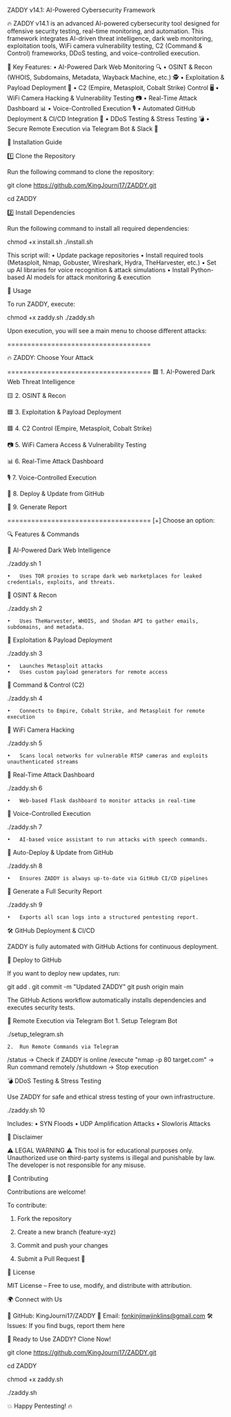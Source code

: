 ZADDY v14.1: AI-Powered Cybersecurity Framework

🔥 ZADDY v14.1 is an advanced AI-powered cybersecurity tool designed for offensive security testing, real-time monitoring, and automation. This framework integrates AI-driven threat intelligence, dark web monitoring, exploitation tools, WiFi camera vulnerability testing, C2 (Command & Control) frameworks, DDoS testing, and voice-controlled execution.

🚀 Key Features:
	•	AI-Powered Dark Web Monitoring 🔍
	•	OSINT & Recon (WHOIS, Subdomains, Metadata, Wayback Machine, etc.) 🕵️
	•	Exploitation & Payload Deployment 🎯
	•	C2 (Empire, Metasploit, Cobalt Strike) Control 🖥️
	•	WiFi Camera Hacking & Vulnerability Testing 📷
	•	Real-Time Attack Dashboard 📊
	•	Voice-Controlled Execution 🎙️
	•	Automated GitHub Deployment & CI/CD Integration 🔄
	•	DDoS Testing & Stress Testing 💣
	•	Secure Remote Execution via Telegram Bot & Slack 🤖

📌 Installation Guide

1️⃣ Clone the Repository

Run the following command to clone the repository:

git clone https://github.com/KingJourni17/ZADDY.git

cd ZADDY

2️⃣ Install Dependencies

Run the following command to install all required dependencies:

chmod +x install.sh
./install.sh

This script will:
	•	Update package repositories
	•	Install required tools (Metasploit, Nmap, Gobuster, Wireshark, Hydra, TheHarvester, etc.)
	•	Set up AI libraries for voice recognition & attack simulations
	•	Install Python-based AI models for attack monitoring & execution

🚀 Usage

To run ZADDY, execute:

chmod +x zaddy.sh
./zaddy.sh

Upon execution, you will see a main menu to choose different attacks:

====================================

🔥 ZADDY: Choose Your Attack  

====================================
🟩 1. AI-Powered Dark Web Threat Intelligence

🟨 2. OSINT & Recon

🟦 3. Exploitation & Payload Deployment

🟪 4. C2 Control (Empire, Metasploit, Cobalt Strike)

📷 5. WiFi Camera Access & Vulnerability Testing

📊 6. Real-Time Attack Dashboard

🎙️ 7. Voice-Controlled Execution

🚀 8. Deploy & Update from GitHub

📄 9. Generate Report

====================================
[+] Choose an option:

🔍 Features & Commands

🔹 AI-Powered Dark Web Intelligence

./zaddy.sh 1

	•	Uses TOR proxies to scrape dark web marketplaces for leaked credentials, exploits, and threats.

🔹 OSINT & Recon

./zaddy.sh 2

	•	Uses TheHarvester, WHOIS, and Shodan API to gather emails, subdomains, and metadata.

🔹 Exploitation & Payload Deployment

./zaddy.sh 3

	•	Launches Metasploit attacks
	•	Uses custom payload generators for remote access

🔹 Command & Control (C2)

./zaddy.sh 4

	•	Connects to Empire, Cobalt Strike, and Metasploit for remote execution

🔹 WiFi Camera Hacking

./zaddy.sh 5

	•	Scans local networks for vulnerable RTSP cameras and exploits unauthenticated streams

🔹 Real-Time Attack Dashboard

./zaddy.sh 6

	•	Web-based Flask dashboard to monitor attacks in real-time

🔹 Voice-Controlled Execution

./zaddy.sh 7

	•	AI-based voice assistant to run attacks with speech commands.

🔹 Auto-Deploy & Update from GitHub

./zaddy.sh 8

	•	Ensures ZADDY is always up-to-date via GitHub CI/CD pipelines

🔹 Generate a Full Security Report

./zaddy.sh 9

	•	Exports all scan logs into a structured pentesting report.

🛠️ GitHub Deployment & CI/CD

ZADDY is fully automated with GitHub Actions for continuous deployment.

🔹 Deploy to GitHub

If you want to deploy new updates, run:

git add .
git commit -m "Updated ZADDY"
git push origin main

The GitHub Actions workflow automatically installs dependencies and executes security tests.

📡 Remote Execution via Telegram Bot
	1.	Setup Telegram Bot

./setup_telegram.sh


	2.	Run Remote Commands via Telegram

/status → Check if ZADDY is online
/execute "nmap -p 80 target.com" → Run command remotely
/shutdown → Stop execution

💣 DDoS Testing & Stress Testing

Use ZADDY for safe and ethical stress testing of your own infrastructure.

./zaddy.sh 10

Includes:
	•	SYN Floods
	•	UDP Amplification Attacks
	•	Slowloris Attacks

🔐 Disclaimer

⚠️ LEGAL WARNING ⚠️
This tool is for educational purposes only. Unauthorized use on third-party systems is illegal and punishable by law. The developer is not responsible for any misuse.

📢 Contributing

Contributions are welcome!

To contribute:
	
 1.	Fork the repository
	
 2.	Create a new branch (feature-xyz)
	
 3.	Commit and push your changes
	
 4.	Submit a Pull Request 🚀

📄 License

MIT License – Free to use, modify, and distribute with attribution.

🌍 Connect with Us

🔗 GitHub: KingJourni17/ZADDY
📧 Email: fonkinjinwjinklins@gmail.com
🛠 Issues: If you find bugs, report them here

🚀 Ready to Use ZADDY? Clone Now!

git clone https://github.com/KingJourni17/ZADDY.git

cd ZADDY

chmod +x zaddy.sh

./zaddy.sh

💥 Happy Pentesting! 🔥
